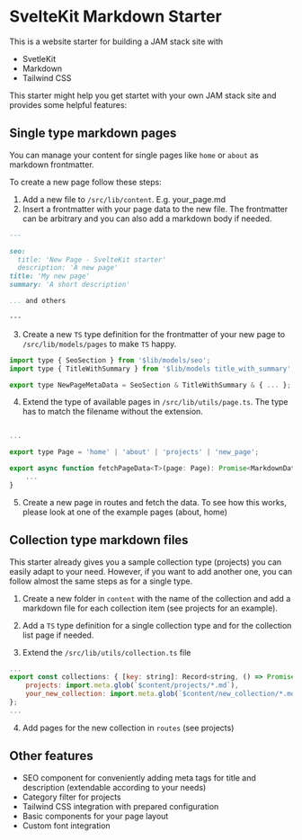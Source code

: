 # SvelteKit Markdown Starter

This is a website starter for building a JAM stack site with

- SvetleKit
- Markdown
- Tailwind CSS

This starter might help you get startet with your own JAM stack site and provides some helpful features:

## Single type markdown pages

You can manage your content for single pages like `home` or `about` as markdown frontmatter.

To create a new page follow these steps:

1. Add a new file to `/src/lib/content`. E.g. your_page.md
2. Insert a frontmatter with your page data to the new file. The frontmatter can be arbitrary and you can also add a markdown body if needed.

```markdown
---

seo:
  title: 'New Page - SvelteKit starter'
  description: 'A new page'
title: 'My new page'
summary: 'A short description'

... and others

---
```

3. Create a new `TS` type definition for the frontmatter of your new page to `/src/lib/models/pages` to make `TS` happy.

```js
import type { SeoSection } from '$lib/models/seo';
import type { TitleWithSummary } from '$lib/models title_with_summary';

export type NewPageMetaData = SeoSection & TitleWithSummary & { ... };
```

4. Extend the type of available pages in `/src/lib/utils/page.ts`. The type has to match the filename without the extension.

```js

...

export type Page = 'home' | 'about' | 'projects' | 'new_page';

export async function fetchPageData<T>(page: Page): Promise<MarkdownData<T>> {
	...
}
```

5. Create a new page in routes and fetch the data. To see how this works, please look at one of the example pages (about, home)

## Collection type markdown files

This starter already gives you a sample collection type (projects) you can easily adapt to your need. However, if you want to add another one, you can follow almost the same steps as for a single type.

1. Create a new folder in `content` with the name of the collection and add a markdown file for each collection item (see projects for an example).

2. Add a `TS` type definition for a single collection type and for the collection list page if needed.

3. Extend the `/src/lib/utils/collection.ts` file

```js
...
export const collections: { [key: string]: Record<string, () => Promise<unknown>> } = {
	projects: import.meta.glob(`$content/projects/*.md`),
    your_new_collection: import.meta.glob(`$content/new_collection/*.md`),
};
...
```

4. Add pages for the new collection in `routes` (see projects)

## Other features

- SEO component for conveniently adding meta tags for title and description (extendable according to your needs)
- Category filter for projects
- Tailwind CSS integration with prepared configuration
- Basic components for your page layout
- Custom font integration
